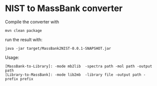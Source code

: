 NIST to MassBank converter
==========================

Compile the converter with

```
mvn clean package
```

run the result with:

```
java -jar target/MassBank2NIST-0.0.1-SNAPSHOT.jar 
```

Usage:

```
[MassBank-to-Library]: -mode mb2lib  -spectra path -mol path -output path
[Library-to-MassBank]: -mode lib2mb  -library file -output path -prefix prefix
```




